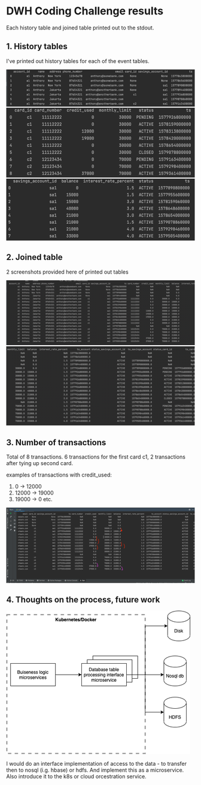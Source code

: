 # DWH Coding Challenge results

Each history table and joined table printed out to the stdout.


## 1. History tables

I've printed out history tables for each of the event tables.

![img_4.png](img_4.png)
![img_1.png](img_1.png)
![img_2.png](img_2.png)

## 2. Joined table
2 screenshots provided here of printed out tables

![img.png](img.png)
![img_5.png](img_5.png)

## 3. Number of transactions

Total of 8 transactions. 
6 transactions for the first card c1, 2 transactions after tying up second card.

examples of transactions with credit_used:
1. 0 -> 12000
2. 12000 -> 19000
3. 19000 -> 0
etc. 

![img_6.png](img_6.png)

## 4. Thoughts on the process, future work

![img_7.png](img_7.png)

I would do an interface implementation of access to the data - to transfer then to nosql (i.g. hbase) or hdfs. And implement this as a microservice.
Also introduce it to the k8s or cloud orcestration service.